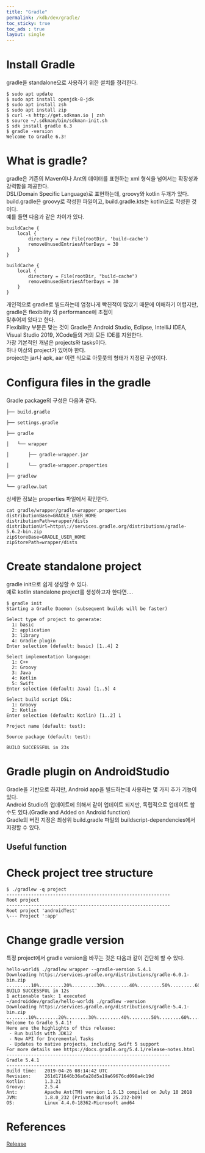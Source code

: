 ```yaml
---
title: "Gradle"
permalink: /kdb/dev/gradle/
toc_sticky: true
toc_ads : true
layout: single
---
```


# Install Gradle
gradle을 standalone으로 사용하기 위한 설치를 정리한다.    
```
$ sudo apt update
$ sudo apt install openjdk-8-jdk
$ sudo apt install zsh
$ sudo apt install zip 
$ curl -s http://get.sdkman.io | zsh
$ source ~/.sdkman/bin/sdkman-init.sh
$ sdk install gradle 6.3
$ gradle -version
Welcome to Gradle 6.3!
```

# What is gradle?
gradle은 기존의 Maven이나 Ant의 데이터를 표현하는 xml 형식을 넘어서는 확장성과 강력함을 제공한다.    
DSL(Domain Specific Language)로 표현하는데, groovy와 kotlin 두개가 있다.    
build.gradle은 groovy로 작성한 파일이고, build.gradle.kts는 kotlin으로 작성한 것이다.    
예를 들면 다음과 같은 차이가 있다.     
```
buildCache {
    local {
        directory = new File(rootDir, 'build-cache')
        removeUnusedEntriesAfterDays = 30
    }
}

buildCache {
    local {
        directory = File(rootDir, "build-cache")
        removeUnusedEntriesAfterDays = 30
    }
}
```

개인적으로 gradle로 빌드하는데 엄청나게 빡친적이 많았기 때문에 이해하기 어렵지만, gradle은 flexibility 와  performance에 초점이    
맞추어져 있다고 한다.     
Flexibility 부분은 맞는 것이 Gradle은 Android Studio, Eclipse, IntelliJ IDEA, Visual Studio 2019, XCode들의 거의 모든 IDE를 지원한다.    
가장 기본적인 개념은 projects와 tasks이다.    
하나 이상의 project가 있어야 한다.    
project는 jar나 apk, aar 이런 식으로 아웃풋의 형태가 지정된 구성이다.     

# Configura files in the gradle
Gradle package의 구성은 다음과 같다.    
```
├── build.gradle

├── settings.gradle

├── gradle

│   └── wrapper

│       ├── gradle-wrapper.jar

│       └── gradle-wrapper.properties

├── gradlew

└── gradlew.bat
```

상세한 정보는 properties 파일에서 확인한다.    
```
cat gradle/wrapper/gradle-wrapper.properties
distributionBase=GRADLE_USER_HOME
distributionPath=wrapper/dists
distributionUrl=https\://services.gradle.org/distributions/gradle-5.6.2-bin.zip
zipStoreBase=GRADLE_USER_HOME
zipStorePath=wrapper/dists
```

# Create standalone project
gradle init으로 쉽게 생성할 수 있다.    
예로 kotlin standalone project를 생성하고자 한다면....     
```
$ gradle init
Starting a Gradle Daemon (subsequent builds will be faster)

Select type of project to generate:
  1: basic
  2: application
  3: library
  4: Gradle plugin
Enter selection (default: basic) [1..4] 2

Select implementation language:
  1: C++
  2: Groovy
  3: Java
  4: Kotlin
  5: Swift
Enter selection (default: Java) [1..5] 4

Select build script DSL:
  1: Groovy
  2: Kotlin
Enter selection (default: Kotlin) [1..2] 1

Project name (default: test): 

Source package (default: test):    

BUILD SUCCESSFUL in 23s
```

# Gradle plugin on AndroidStudio
Gradle을 기반으로 하지만, Android app을 빌드하는데 사용하는 몇 가지 추가 기능이 있다.     
Android Studio의 업데이트에 의해서 같이 업데이트 되지만, 독립적으로 업데이트 할 수도 있다.(Gradle and Added on Android function)    
Gradle의 버전 지정은 최상위 build.gradle 파일의 buildscript-dependencies에서 지정할 수 있다.    

## Useful function

# Check project tree structure
```
$ ./gradlew -q project
------------------------------------------------------------
Root project
------------------------------------------------------------
Root project 'androidTest'
\--- Project ':app'
```

# Change gradle version
특정 project에서 gradle version을 바꾸는 것은 다음과 같이 간단히 할 수 있다.    
```
hello-world$ ./gradlew wrapper --gradle-version 5.4.1
Downloading https://services.gradle.org/distributions/gradle-6.0.1-bin.zip
.........10%.........20%.........30%.........40%.........50%.........60%.........70%.........80%.........90%.........100%
BUILD SUCCESSFUL in 12s
1 actionable task: 1 executed
~/androiddev/gradle/hello-world$ ./gradlew -version
Downloading https://services.gradle.org/distributions/gradle-5.4.1-bin.zip
........10%........20%........30%.........40%........50%........60%.........70%........80%........90%.........100%
Welcome to Gradle 5.4.1!
Here are the highlights of this release:
 - Run builds with JDK12
 - New API for Incremental Tasks
 - Updates to native projects, including Swift 5 support
For more details see https://docs.gradle.org/5.4.1/release-notes.html
------------------------------------------------------------
Gradle 5.4.1
------------------------------------------------------------
Build time:   2019-04-26 08:14:42 UTC
Revision:     261d171646b36a6a28d5a19a69676cd098a4c19d
Kotlin:       1.3.21
Groovy:       2.5.4
Ant:          Apache Ant(TM) version 1.9.13 compiled on July 10 2018
JVM:          1.8.0_232 (Private Build 25.232-b09)
OS:           Linux 4.4.0-18362-Microsoft amd64
```

# References
[Release](https://gradle.org/releases/)    

